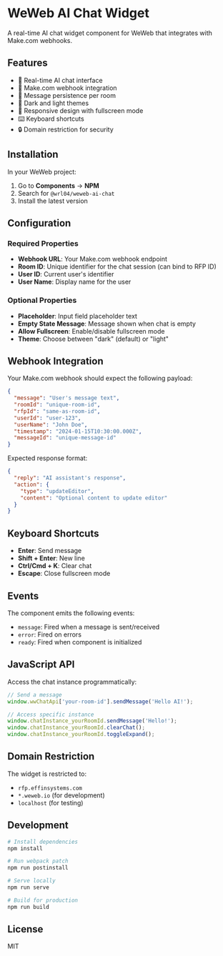# WeWeb AI Chat Widget

A real-time AI chat widget component for WeWeb that integrates with Make.com webhooks.

## Features

- 🤖 Real-time AI chat interface
- 🔄 Make.com webhook integration
- 💾 Message persistence per room
- 🎨 Dark and light themes
- 📱 Responsive design with fullscreen mode
- ⌨️ Keyboard shortcuts
- 🔒 Domain restriction for security

## Installation

In your WeWeb project:

1. Go to **Components** → **NPM**
2. Search for `@wrl04/weweb-ai-chat`
3. Install the latest version

## Configuration

### Required Properties

- **Webhook URL**: Your Make.com webhook endpoint
- **Room ID**: Unique identifier for the chat session (can bind to RFP ID)
- **User ID**: Current user's identifier
- **User Name**: Display name for the user

### Optional Properties

- **Placeholder**: Input field placeholder text
- **Empty State Message**: Message shown when chat is empty
- **Allow Fullscreen**: Enable/disable fullscreen mode
- **Theme**: Choose between "dark" (default) or "light"

## Webhook Integration

Your Make.com webhook should expect the following payload:

```json
{
  "message": "User's message text",
  "roomId": "unique-room-id",
  "rfpId": "same-as-room-id",
  "userId": "user-123",
  "userName": "John Doe",
  "timestamp": "2024-01-15T10:30:00.000Z",
  "messageId": "unique-message-id"
}
```

Expected response format:

```json
{
  "reply": "AI assistant's response",
  "action": {
    "type": "updateEditor",
    "content": "Optional content to update editor"
  }
}
```

## Keyboard Shortcuts

- **Enter**: Send message
- **Shift + Enter**: New line
- **Ctrl/Cmd + K**: Clear chat
- **Escape**: Close fullscreen mode

## Events

The component emits the following events:

- `message`: Fired when a message is sent/received
- `error`: Fired on errors
- `ready`: Fired when component is initialized

## JavaScript API

Access the chat instance programmatically:

```javascript
// Send a message
window.wwChatApi['your-room-id'].sendMessage('Hello AI!');

// Access specific instance
window.chatInstance_yourRoomId.sendMessage('Hello!');
window.chatInstance_yourRoomId.clearChat();
window.chatInstance_yourRoomId.toggleExpand();
```

## Domain Restriction

The widget is restricted to:
- `rfp.effinsystems.com`
- `*.weweb.io` (for development)
- `localhost` (for testing)

## Development

```bash
# Install dependencies
npm install

# Run webpack patch
npm run postinstall

# Serve locally
npm run serve

# Build for production
npm run build
```

## License

MIT